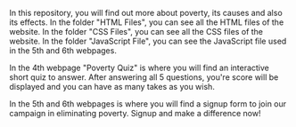 In this repository, you will find out more about poverty, its causes and also its effects.
In the folder "HTML Files", you can see all the HTML files of the website.
In the folder "CSS Files", you can see all the CSS files of the website.
In the folder "JavaScript File", you can see the JavaScript file used in the 5th and 6th webpages.

In the 4th webpage "Poverty Quiz" is where you will find an interactive short quiz to answer. After answering all 5 questions, you're score will be displayed and you can have as many takes as you wish.

In the 5th and 6th webpages is where you will find a signup form to join our campaign in eliminating poverty. Signup and make a difference now!
